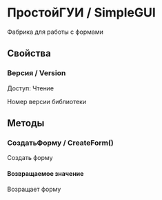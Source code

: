 # ПростойГУИ / SimpleGUI
    
Фабрика для работы с формами
  
## Свойства
    
### Версия / Version
Доступ: Чтение
    
Номер версии библиотеки
  
## Методы
    
### СоздатьФорму / CreateForm()
    
Создать форму
  
#### Возвращаемое значение
 
Возращает форму
